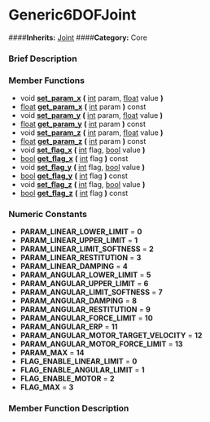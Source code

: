 #  Generic6DOFJoint  
####**Inherits:** [Joint](class_joint)
####**Category:** Core

###  Brief Description  


###  Member Functions 
  * void  **[set&#95;param&#95;x](#set_param_x)**  **(** [int](class_int) param, [float](class_float) value  **)**
  * [float](class_float)  **[get&#95;param&#95;x](#get_param_x)**  **(** [int](class_int) param  **)** const
  * void  **[set&#95;param&#95;y](#set_param_y)**  **(** [int](class_int) param, [float](class_float) value  **)**
  * [float](class_float)  **[get&#95;param&#95;y](#get_param_y)**  **(** [int](class_int) param  **)** const
  * void  **[set&#95;param&#95;z](#set_param_z)**  **(** [int](class_int) param, [float](class_float) value  **)**
  * [float](class_float)  **[get&#95;param&#95;z](#get_param_z)**  **(** [int](class_int) param  **)** const
  * void  **[set&#95;flag&#95;x](#set_flag_x)**  **(** [int](class_int) flag, [bool](class_bool) value  **)**
  * [bool](class_bool)  **[get&#95;flag&#95;x](#get_flag_x)**  **(** [int](class_int) flag  **)** const
  * void  **[set&#95;flag&#95;y](#set_flag_y)**  **(** [int](class_int) flag, [bool](class_bool) value  **)**
  * [bool](class_bool)  **[get&#95;flag&#95;y](#get_flag_y)**  **(** [int](class_int) flag  **)** const
  * void  **[set&#95;flag&#95;z](#set_flag_z)**  **(** [int](class_int) flag, [bool](class_bool) value  **)**
  * [bool](class_bool)  **[get&#95;flag&#95;z](#get_flag_z)**  **(** [int](class_int) flag  **)** const

###  Numeric Constants  
  * **PARAM_LINEAR_LOWER_LIMIT** = **0**
  * **PARAM_LINEAR_UPPER_LIMIT** = **1**
  * **PARAM_LINEAR_LIMIT_SOFTNESS** = **2**
  * **PARAM_LINEAR_RESTITUTION** = **3**
  * **PARAM_LINEAR_DAMPING** = **4**
  * **PARAM_ANGULAR_LOWER_LIMIT** = **5**
  * **PARAM_ANGULAR_UPPER_LIMIT** = **6**
  * **PARAM_ANGULAR_LIMIT_SOFTNESS** = **7**
  * **PARAM_ANGULAR_DAMPING** = **8**
  * **PARAM_ANGULAR_RESTITUTION** = **9**
  * **PARAM_ANGULAR_FORCE_LIMIT** = **10**
  * **PARAM_ANGULAR_ERP** = **11**
  * **PARAM_ANGULAR_MOTOR_TARGET_VELOCITY** = **12**
  * **PARAM_ANGULAR_MOTOR_FORCE_LIMIT** = **13**
  * **PARAM_MAX** = **14**
  * **FLAG_ENABLE_LINEAR_LIMIT** = **0**
  * **FLAG_ENABLE_ANGULAR_LIMIT** = **1**
  * **FLAG_ENABLE_MOTOR** = **2**
  * **FLAG_MAX** = **3**

###  Member Function Description  
